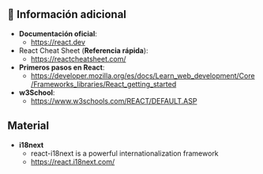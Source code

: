 ## 📌 Información adicional 

- **Documentación oficial**: 
    - https://react.dev
- React Cheat Sheet (**Referencia rápida**): 
    - https://reactcheatsheet.com/
- **Primeros pasos en React**: 
    - https://developer.mozilla.org/es/docs/Learn_web_development/Core/Frameworks_libraries/React_getting_started 
- **w3School**: 
    - https://www.w3schools.com/REACT/DEFAULT.ASP 

## Material 
- **i18next**
    - react-i18next is a powerful internationalization framework
    - https://react.i18next.com/